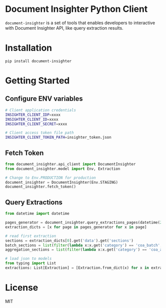 # Document Insighter Python Client

`document-insighter` is a set of tools that enables developers to interactive with Document Insighter API, like query extraction results.

# Installation

`pip install document-insighter`

# Getting Started

## Configure ENV variables

```bash
# Client application credentials
INSIGHTER_CLIENT_IDP=xxxx
INSIGHTER_CLIENT_ID=xxxx
INSIGHTER_CLIENT_SECRET=xxxx

# Client access token file path
INSIGHTER_CLIENT_TOKEN_PATH=insighter_token.json

```

## Fetch Token

```python
from document_insighter.api_client import DocumentInsighter
from document_insighter.model import Env, Extraction

# Change to Env.PRODUCTION for production
document_insighter = DocumentInsighter(Env.STAGING)
document_insighter.fetch_token()
```

## Query Extractions

```python
from datetime import datetime

pages_generator = document_insighter.query_extractions_pages(datetime(2022, 4, 13), datetime(2022, 4, 14), page_size=50)
extraction_dicts = [x for page in pages_generator for x in page]

# read first extraction
sections = extraction_dicts[0].get('data').get('sections')
batch_sections = list(filter(lambda x:x.get('category') == 'coa_batch', sections))
aggregation_sections = list(filter(lambda x:x.get('category') == 'coa_aggregation', sections))
```

```python
# load json to models
from typing import List
extractions: List[Extraction] = [Extraction.from_dict(x) for x in extraction_dicts]
```

# License

MIT
